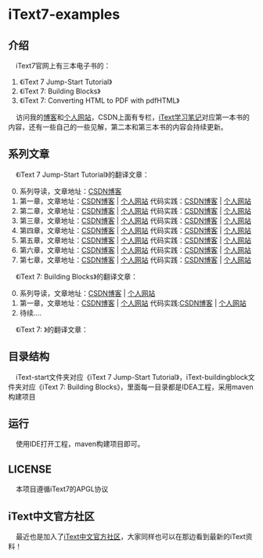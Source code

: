 # iText7-examples

## 介绍

&nbsp;&nbsp;&nbsp;&nbsp;iText7官网上有三本电子书的：  

1. 《iText 7 Jump-Start Tutorial》
2. 《iText 7: Building Blocks》
3. 《iText 7: Converting HTML to PDF with pdfHTML》  

&nbsp;&nbsp;&nbsp;&nbsp;访问我的[博客](https://blog.csdn.net/u012397189)和[个人网站](http://www.cuteke.cn)，CSDN上面有专栏，[iText学习笔记](https://blog.csdn.net/column/details/18037.html)对应第一本书的内容，还有一些自己的一些见解，第二本和第三本书的内容会持续更新。


## 系列文章

&nbsp;&nbsp;&nbsp;&nbsp;《iText 7 Jump-Start Tutorial》的翻译文章：

0. 系列导读，文章地址：[CSDN博客](https://blog.csdn.net/u012397189/article/details/52161418)
1. 第一章，文章地址：[CSDN博客](https://blog.csdn.net/u012397189/article/details/52161461) | [个人网站](http://www.cuteke.cn/u/CuteKe/blogs/7)   代码实践：[CSDN博客](https://blog.csdn.net/u012397189/article/details/74926755) | [个人网站](http://www.cuteke.cn/u/CuteKe/blogs/10)
2. 第二章，文章地址：[CSDN博客](https://blog.csdn.net/u012397189/article/details/76726576) | [个人网站](http://www.cuteke.cn/u/CuteKe/blogs/15)   代码实践：[CSDN博客](https://blog.csdn.net/u012397189/article/details/77119609) | [个人网站](http://www.cuteke.cn/u/CuteKe/blogs/16)
3. 第三章，文章地址：[CSDN博客](https://blog.csdn.net/u012397189/article/details/77540464) | [个人网站](http://www.cuteke.cn/u/CuteKe/blogs/17)   代码实践：[CSDN博客](https://blog.csdn.net/u012397189/article/details/77541052) | [个人网站](http://www.cuteke.cn/u/CuteKe/blogs/18)
4. 第四章，文章地址：[CSDN博客](https://blog.csdn.net/u012397189/article/details/77942866) | [个人网站](http://www.cuteke.cn/u/CuteKe/blogs/19)   代码实践：[CSDN博客](https://blog.csdn.net/u012397189/article/details/77945763) | [个人网站](http://www.cuteke.cn/u/CuteKe/blogs/38)
5. 第五章，文章地址：[CSDN博客](https://blog.csdn.net/u012397189/article/details/78558619) | [个人网站](http://www.cuteke.cn/u/CuteKe/blogs/24)   代码实践：[CSDN博客](https://blog.csdn.net/u012397189/article/details/78559277) | [个人网站](http://www.cuteke.cn/u/CuteKe/blogs/25)
6. 第六章，文章地址：[CSDN博客](https://blog.csdn.net/u012397189/article/details/78742207) | [个人网站](http://www.cuteke.cn/u/CuteKe/blogs/26)   代码实践：[CSDN博客](https://blog.csdn.net/u012397189/article/details/78745027) | [个人网站](http://www.cuteke.cn/u/CuteKe/blogs/27)
7. 第七章，文章地址：[CSDN博客](https://blog.csdn.net/u012397189/article/details/78882454) | [个人网站](http://www.cuteke.cn/u/CuteKe/blogs/29)   代码实践：[CSDN博客](https://blog.csdn.net/u012397189/article/details/78885790) | [个人网站](http://www.cuteke.cn/u/CuteKe/blogs/30)

&nbsp;&nbsp;&nbsp;&nbsp;《iText 7: Building Blocks》的翻译文章：

0. 系列导读，文章地址：[CSDN博客](https://blog.csdn.net/u012397189/article/details/79834501) | [个人网站](http://www.cuteke.cn/u/CuteKe/blogs/35)
1. 第一章，文章地址：[CSDN博客](https://blog.csdn.net/u012397189/article/details/79888252) | [个人网站](http://www.cuteke.cn/u/CuteKe/blogs/36)  代码实践:[CSDN博客](https://blog.csdn.net/u012397189/article/details/79915660) | [个人网站](http://www.cuteke.cn/u/CuteKe/blogs/37)
2. 待续....

&nbsp;&nbsp;&nbsp;&nbsp;《iText 7: 》的翻译文章：


## 目录结构

&nbsp;&nbsp;&nbsp;&nbsp;iText-start文件夹对应《iText 7 Jump-Start Tutorial》，iText-buildingblock文件夹对应《iText 7: Building Blocks》，里面每一目录都是IDEA工程，采用maven构建项目

## 运行

&nbsp;&nbsp;&nbsp;&nbsp;使用IDE打开工程，maven构建项目即可。


## LICENSE

&nbsp;&nbsp;&nbsp;&nbsp;本项目遵循iText7的APGL协议

## iText中文官方社区

&nbsp;&nbsp;&nbsp;&nbsp;最近也是加入了[iText中文官方社区](https://github.com/iTextCN)，大家同样也可以在那边看到最新的iText资料！